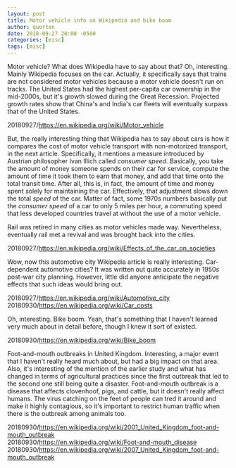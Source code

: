 ```yaml
---
layout: post
title: Motor vehicle info on Wikipedia and bike boom
author: quorten
date: 2018-09-27 20:00 -0500
categories: [misc]
tags: [misc]
---
```


Motor vehicle?  What does Wikipedia have to say about that?  Oh,
interesting.  Mainly Wikipedia focuses on the car.  Actually, it
specifically says that trains are not considered motor vehicles
because a motor vehicle doesn't run on tracks.  The United States had
the highest per-capita car ownership in the mid-2000s, but it's growth
slowed during the Great Recession.  Projected growth rates show that
China's and India's car fleets will eventually surpass that of the
United States.

20180927/https://en.wikipedia.org/wiki/Motor_vehicle

But, the really interesting thing that Wikipedia has to say about cars
is how it compares the cost of motor vehicle transport with
non-motorized transport, in the next article.  Specifically, it
mentions a measure introduced by Austrian philosopher Ivan Illich
called _consumer speed_.  Basically, you take the amount of money
someone spends on their car for service, compute the amount of time it
took them to earn that money, and add that time onto the total transit
time.  After all, this is, in fact, the amount of time and money spent
solely for maintaining the car.  Effectively, that adjustment slows
down the total _speed_ of the car.  Matter of fact, some 1970s numbers
basically put the _consumer speed_ of a car to only 5 miles per hour,
a commuting speed that less developed countries travel at without the
use of a motor vehicle.

Rail was retired in many cities as motor vehicles made way.
Nevertheless, eventually rail met a revival and was brought back into
the cities.

20180927/https://en.wikipedia.org/wiki/Effects_of_the_car_on_societies

<!-- more -->

Wow, now this automotive city Wikipedia article is really interesting.
Car-dependent automotive cities?  It was written out quite accurately
in 1950s post-war city planning.  However, little did anyone
anticipate the negative effects that such ideas would bring out.

20180927/https://en.wikipedia.org/wiki/Automotive_city  
20180930/https://en.wikipedia.org/wiki/Car_costs

Oh, interesting.  Bike boom.  Yeah, that's something that I haven't
learned very much about in detail before, though I knew it sort of
existed.

20180930/https://en.wikipedia.org/wiki/Bike_boom

Foot-and-mouth outbreaks in United Kingdom.  Interesting, a major
event that I haven't really heard much about, but had a big impact on
that area.  Also, it's interesting of the mention of the earlier study
and what has changed in terms of agricultural practices since the
first outbreak that led to the second one still being quite a
disaster.  Foot-and-mouth outbreak is a disease that affects
clovenhoof, pigs, and cattle, but it doesn't really affect humans.
The virus catching on the feet of people can tred it around and make
it highly contagious, so it's important to restrict human traffic when
there is the outbreak among animals too.

20180930/https://en.wikipedia.org/wiki/2001_United_Kingdom_foot-and-mouth_outbreak  
20180930/https://en.wikipedia.org/wiki/Foot-and-mouth_disease  
20180930/https://en.wikipedia.org/wiki/2007_United_Kingdom_foot-and-mouth_outbreak
